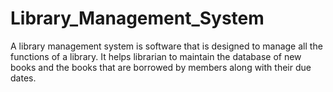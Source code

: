 # Library_Management_System

A library management system is software that is designed to manage all the functions of a library. It helps librarian to maintain the database of new books and the books that are borrowed by members along with their due dates.
